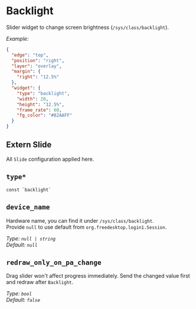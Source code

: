 # Backlight

Slider widget to change screen brightness (`/sys/class/backlight`).

_Example:_

```json
{
  "edge": "top",
  "position": "right",
  "layer": "overlay",
  "margin": {
    "right": "12.5%"
  },
  "widget": {
    "type": "backlight",
    "width": 20,
    "height": "12.5%",
    "frame_rate": 60,
    "fg_color": "#82AAFF"
  }
}
```

## Extern Slide

All `Slide` configuration applied here.

## `type*`

```plaintext
const `backlight`
```

## `device_name`

Hardware name, you can find it under `/sys/class/backlight`.  
Provide `null` to use default from `org.freedesktop.login1.Session`.

_Type: `null | string`_  
_Default: `null`_

## `redraw_only_on_pa_change`

Drag slider won't affect progress immediately. Send the changed value first and redraw after `Backlight`.

_Type: `bool`_  
_Default: `false`_
